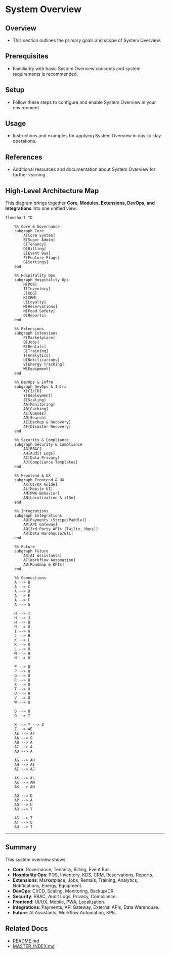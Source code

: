 # System Overview

## Overview
- This section outlines the primary goals and scope of System Overview.

## Prerequisites
- Familiarity with basic System Overview concepts and system requirements is recommended.

## Setup
- Follow these steps to configure and enable System Overview in your environment.

## Usage
- Instructions and examples for applying System Overview in day-to-day operations.

## References
- Additional resources and documentation about System Overview for further learning.


## High-Level Architecture Map
This diagram brings together **Core, Modules, Extensions, DevOps, and Integrations** into one unified view.

```mermaid
flowchart TD

    %% Core & Governance
    subgraph Core
        A[Core System]
        B[Super Admin]
        C[Tenancy]
        D[Billing]
        E[Event Bus]
        F[Feature Flags]
        G[Settings]
    end

    %% Hospitality Ops
    subgraph Hospitality Ops
        H[POS]
        I[Inventory]
        J[KDS]
        K[CRM]
        L[Loyalty]
        M[Reservations]
        N[Food Safety]
        O[Reports]
    end

    %% Extensions
    subgraph Extensions
        P[Marketplace]
        Q[Jobs]
        R[Rentals]
        S[Training]
        T[Analytics]
        U[Notifications]
        V[Energy Tracking]
        W[Equipment]
    end

    %% DevOps & Infra
    subgraph DevOps & Infra
        X[CI/CD]
        Y[Deployment]
        Z[Scaling]
        AA[Monitoring]
        AB[Caching]
        AC[Queues]
        AD[Search]
        AE[Backup & Recovery]
        AF[Disaster Recovery]
    end

    %% Security & Compliance
    subgraph Security & Compliance
        AG[RBAC]
        AH[Audit Logs]
        AI[Data Privacy]
        AJ[Compliance Templates]
    end

    %% Frontend & UX
    subgraph Frontend & UX
        AK[UI/UX Guide]
        AL[Mobile UI]
        AM[PWA Behavior]
        AN[Localization & i18n]
    end

    %% Integrations
    subgraph Integrations
        AO[Payments (Stripe/Paddle)]
        AP[API Gateway]
        AQ[3rd Party APIs (Twilio, Maps)]
        AR[Data Warehouse/ETL]
    end

    %% Future
    subgraph Future
        AS[AI Assistants]
        AT[Workflow Automation]
        AU[Roadmap & KPIs]
    end

    %% Connections
    A --> B
    A --> C
    A --> D
    A --> E
    A --> F
    A --> G

    H --> I
    H --> J
    H --> D
    H --> O
    I --> O
    J --> H
    K --> L
    K --> O
    L --> O
    M --> H
    N --> O

    P --> D
    P --> O
    Q --> O
    R --> D
    S --> O
    T --> O
    U --> H
    V --> O
    W --> O

    D --> O
    O --> T

    X --> Y --> Z
    Z --> AE
    AE --> AF
    AA --> O
    AB --> A
    AC --> A
    AD --> A

    AG --> AH
    AH --> AI
    AI --> AJ

    AK --> AL
    AK --> AM
    AK --> AN

    AO --> D
    AP --> A
    AQ --> U
    AR --> T

    AS --> T
    AT --> U
    AU --> T
```

---

## Summary
This system overview shows:  
- **Core**: Governance, Tenancy, Billing, Event Bus.  
- **Hospitality Ops**: POS, Inventory, KDS, CRM, Reservations, Reports.  
- **Extensions**: Marketplace, Jobs, Rentals, Training, Analytics, Notifications, Energy, Equipment.  
- **DevOps**: CI/CD, Scaling, Monitoring, Backup/DR.  
- **Security**: RBAC, Audit Logs, Privacy, Compliance.  
- **Frontend**: UI/UX, Mobile, PWA, Localization.  
- **Integrations**: Payments, API Gateway, External APIs, Data Warehouse.  
- **Future**: AI Assistants, Workflow Automation, KPIs.

## Related Docs
- [README.md](README.md)
- [MASTER_INDEX.md](MASTER_INDEX.md)

